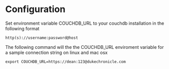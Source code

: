 # Configuration #

Set environment variable COUCHDB_URL to your couchdb installation in the following format
	
	http(s)://username:password@host

The following command will the the COUCHDB_URL enviroment variable for a sample connection string on linux and mac osx
	
	export COUCHDB_URL=https://dean:123@dukechronicle.com